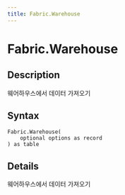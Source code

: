 ```yaml
---
title: Fabric.Warehouse
---
```


# Fabric.Warehouse


## Description

웨어하우스에서 데이터 가져오기


## Syntax

```powerquery
Fabric.Warehouse(
    optional options as record
) as table
```


## Details

웨어하우스에서 데이터 가져오기


